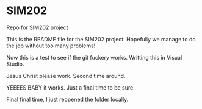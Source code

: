 # SIM202
Repo for SIM202 project

This is the README file for the SIM202 project. Hopefully we manage to do the job without too many problems!

Now this is a test to see if the git fuckery works. Writting this in Visual Studio.

Jesus Christ please work. Second time around.

YEEEES BABY it works. Just a final time to be sure.

Final final time, I just reopened the folder locally.